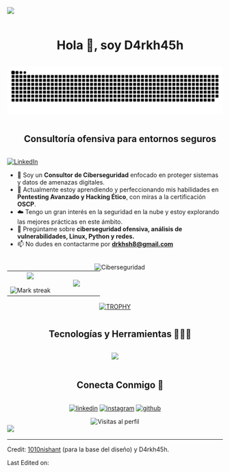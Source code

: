 <!--horizontal divider(gradiant)-->
<img src="https://user-images.githubusercontent.com/73097560/115834477-dbab4500-a447-11eb-908a-139a6edaec5c.gif">

<!--h1 without bottom border-->
<div id="user-content-toc">
  <ul align="center">
    <summary><h1 style="display: inline-block">Hola 👋, soy D4rkh45h</h1></summary>
  </ul>
</div>

<!--- snake -->
<div align="center">
  <img  src="https://raw.githubusercontent.com/platane/snk/output/github-contribution-grid-snake.svg"
       alt="snake" />
</div>


<!--h2 without bottom border-->
<div id="user-content-toc">
  <ul align="center">
    <summary><h2 style="display: inline-block">Consultoría ofensiva para entornos seguros</h2></summary>
  </ul>
</div>

<!--Intro start-->
<p align="left">
  <a href="https://www.linkedin.com/in/pedro-jos%C3%A9-461479353/" target="_blank">
    <img src="https://img.shields.io/badge/-LinkedIn-0077B5?style=for-the-badge&logo=linkedin&logoColor=white" alt="LinkedIn" />
  </a>
</p>

- 🔭 Soy un **Consultor de Ciberseguridad** enfocado en proteger sistemas y datos de amenazas digitales.
- 🌱 Actualmente estoy aprendiendo y perfeccionando mis habilidades en **Pentesting Avanzado y Hacking Ético**, con miras a la certificación **OSCP**.
- ☁️ Tengo un gran interés en la seguridad en la nube y estoy explorando las mejores prácticas en este ámbito.
- 💬 Pregúntame sobre **ciberseguridad ofensiva, análisis de vulnerabilidades, Linux, Python y redes.**
- 📫 No dudes en contactarme por **drkhsh8@gmail.com**
<br>
<img align="right" alt="Ciberseguridad" width="300" src="https://media.giphy.com/media/L95W4wv8nnb9K/giphy.gif">
<!--Intro end-->


<!--- stats & Trophy (start) -->
<p align="center">
  <!--- stats (start) -->
<table align="center">
<tr border="none">
<td width="50%" align="center">

  <img  align="center"  src="https://github-readme-stats.vercel.app/api?username=D4rkh45h&theme=dark&show_icons=true&count_private=true&locale=es" />
  <br></br>
  <img  title="🔥 Get streak stats for your profile at git.io/streak-stats" alt="Mark streak" src="https://github-readme-streak-stats.herokuapp.com/?user=D4rkh45h&theme=dark&hide_border=false" />
</td>

<td width="50%" align="center">

  <img  align="center"  src="https://github-readme-stats.anuraghazra1.vercel.app/api/top-langs/?username=D4rkh45h&theme=dark&hide_border=false&no-bg=true&no-frame=true&langs_count=10&locale=es"/>

  </td>
</tr>
</table>
<!--- stats (end) -->

<!--- trophy (start) -->
<div align=center>
  <a href="https://github.com/ryo-ma/github-profile-trophy" title="Go to Source">
      <img align="center" width=84% src="https://github-profile-trophy.vercel.app/?username=D4rkh45h&theme=radical&row=1&column=7&margin-h=15&margin-w=5&no-bg=true" alt="TROPHY" />
    </a>
</div>
<!--- trophy (start) -->

</p>
<!--- stats (end) -->


<!--h1 without bottom border-->
<div id="user-content-toc">
  <ul align="center">
    <summary><h2 style="display: inline-block">Tecnologías y Herramientas 👨🏻‍💻</h2></summary>
  </ul>
</div>
<!--tech stack icons-->
<p align="center">
  <a href="https://skillicons.dev">
    <img src="https://skillicons.dev/icons?i=linux,kali,python,cpp,js,mysql,docker,nmap,burpsuite,metasploit,git,vscode,network,web,bash,wireshark,owasp,powershell,vim,kubernetes,aws" />
  </a>
</p>


<!-- Connect with me -->
<!--h2 without bottom border-->
<div id="user-content-toc">
  <ul align="center">
    <summary><h2 style="display: inline-block">Conecta Conmigo 🤝</h2></summary>
  </ul>
</div>

<!--icons and links-->
<p align="center">
<a href="https://www.linkedin.com/in/pedro-jos%C3%A9-461479353/" target="blank"><img align="center" src="https://user-images.githubusercontent.com/88904952/234979284-68c11d7f-1acc-4f0c-ac78-044e1037d7b0.png" alt="linkedin" height="50" width="50" /></a>
<a href="https://www.instagram.com/og_pedr0/" target="blank"><img align="center" src="https://user-images.githubusercontent.com/88904952/234981169-2dd1e58f-4b7e-468c-8213-034ba62156c3.png" alt="instagram" height="50" width="50" /></a>
<a href="https://github.com/D4rkh45h" target="blank"><img align="center" src="https://raw.githubusercontent.com/rahuldkjain/github-profile-readme-generator/master/src/images/icons/Social/github.svg" alt="github" height="50" width="50" /></a>
</p>


<!--profile visit count-->
<div align="center">
  <img src="https://komarev.com/ghpvc/?username=D4rkh45h&label=Visitas%20al%20perfil&color=0e75b6&style=flat" alt="Visitas al perfil" />
</div>


<!--horizontal divider(gradiant)-->
<img src="https://user-images.githubusercontent.com/73097560/115834477-dbab4500-a447-11eb-908a-139a6edaec5c.gif">

----------------------------------------------------------------------
Credit: [1010nishant](https://github.com/1010nishant) (para la base del diseño) y D4rkh45h.

Last Edited on: <!-- Inserta la fecha actual aquí, por ejemplo: 20/05/2024 -->
